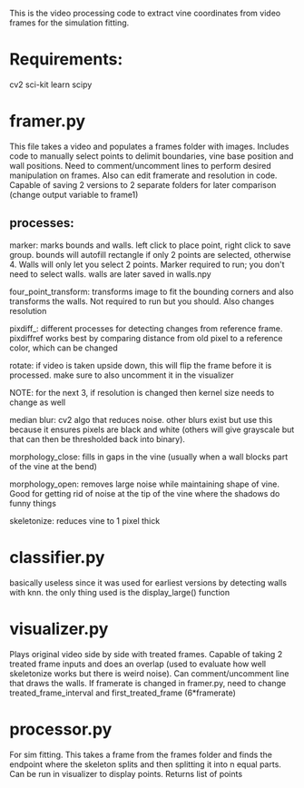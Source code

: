 This is the video processing code to extract vine coordinates from video frames
for the simulation fitting.

# Requirements:
cv2
sci-kit learn
scipy


# framer.py
This file takes a video and populates a frames folder with images. Includes code
to manually select points to delimit boundaries, vine base position and wall positions.
Need to comment/uncomment lines to perform desired manipulation on frames. Also can edit
framerate and resolution in code. Capable of saving 2 versions to 2 separate folders for later
comparison (change output variable to frame1)

## processes:

marker: marks bounds and walls. left click to place point, right click to save group. bounds will 
autofill rectangle if only 2 points are selected, otherwise 4. Walls will only let you select 2 points.
Marker required to run; you don't need to select walls. walls are later saved in walls.npy

four_point_transform: transforms image to fit the bounding corners and also transforms the walls.
Not required to run but you should. Also changes resolution

pixdiff_: different processes for detecting changes from reference frame. pixdiffref works best by 
comparing distance from old pixel to a reference color, which can be changed

rotate: if video is taken upside down, this will flip the frame before it is processed. make sure to also uncomment
it in the visualizer

NOTE: for the next 3, if resolution is changed then kernel size needs to change as well

median blur: cv2 algo that reduces noise. other blurs exist but use this because it ensures pixels are
black and white (others will give grayscale but that can then be thresholded back into binary). 

morphology_close: fills in gaps in the vine (usually when a wall blocks part of the vine at the bend)

morphology_open: removes large noise while maintaining shape of vine. Good for getting rid of noise at the
tip of the vine where the shadows do funny things

skeletonize: reduces vine to 1 pixel thick

# classifier.py

basically useless since it was used for earliest versions by detecting walls with knn. the only thing
used is the display_large() function

# visualizer.py

Plays original video side by side with treated frames. Capable of taking 2 treated frame inputs and does 
an overlap (used to evaluate how well skeletonize works but there is weird noise). Can comment/uncomment
line that draws the walls. If framerate is changed in framer.py, need to change treated_frame_interval and
first_treated_frame (6*framerate)

# processor.py

For sim fitting. This takes a frame from the frames folder and finds the endpoint where the skeleton splits and
then splitting it into n equal parts. Can be run in visualizer to display points. Returns list of points

